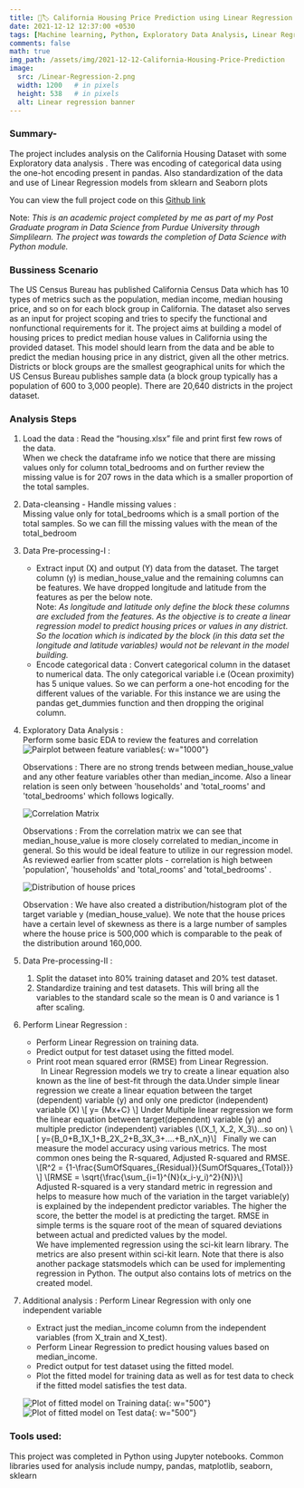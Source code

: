 ```yaml
---
title: 🏡🏷️ California Housing Price Prediction using Linear Regression in Python
date: 2021-12-12 12:37:00 +0530 
tags: [Machine learning, Python, Exploratory Data Analysis, Linear Regression, numpy, pandas, sklearn, seaborn, matplotlib]
comments: false
math: true
img_path: /assets/img/2021-12-12-California-Housing-Price-Prediction
image:
  src: /Linear-Regression-2.png
  width: 1200   # in pixels
  height: 538   # in pixels
  alt: Linear regression banner
---
```


### Summary-

The project includes analysis on the California Housing Dataset with some Exploratory data analysis .
There was encoding of categorical data using the one-hot encoding present in pandas.
Also standardization of the data and use of Linear Regression models from sklearn and Seaborn plots

You can view the full project code on this [Github link](https://github.com/Ransomk/California-Housing-Price-Prediction)

Note: _This is an academic project completed by me as part of my Post Graduate program in Data Science from Purdue University through Simplilearn. The project was towards the completion of Data Science with Python module._

### Bussiness Scenario
The US Census Bureau has published California Census Data which has 10 types of metrics such as the population, median income, median housing price, and so on for each block group in California. The dataset also serves as an input for project scoping and tries to specify the functional and nonfunctional requirements for it. The project aims at building a model of housing prices to predict median house values in California using the provided dataset. This model should learn from the data and be able to predict the median housing price in any district, given all the other metrics. Districts or block groups are the smallest geographical units for which the US Census Bureau publishes sample data (a block group typically has a population of 600 to 3,000 people). There are 20,640 districts in the project dataset.

### Analysis Steps
1. Load the data :
    Read the “housing.xlsx” file and print first few rows of the data.  
    When we check the dataframe info we notice that there are missing values only for column total_bedrooms and on further review the missing value is for 207 rows in the data which is a smaller proportion of the total samples.
2. Data-cleansing - Handle missing values :  
    Missing value only for total_bedrooms which is a small portion of the total samples. So we can fill the missing values with the mean of the total_bedroom
3. Data Pre-processing-I :  
    - Extract input (X) and output (Y) data from the dataset. The target column (y) is median_house_value and the remaining columns can be features. We have dropped longitude and latitude from the features as per the below note.  
    Note: _As longitude and latitude only define the block these columns are excluded from the features. As the objective is to create a linear regression model to predict housing prices or values in any district. So the location which is indicated by the block (in this data set the longitude and latitude variables) would not be relevant in the model building._
    - Encode categorical data : Convert categorical column in the dataset to numerical data. The only categorical variable i.e (Ocean proximity) has 5 unique values. So we can perform a one-hot encoding for the different values of the variable. For this instance we are using the pandas get_dummies function and then dropping the original column.
4. Exploratory Data Analysis :  
    Perform some basic EDA to review the features and correlation
    ![Pairplot between feature variables](Seaborn-pairplots.png){: w="1000"}
    
    Observations : There are no strong trends between median_house_value and any other feature variables other than median_income. Also a linear relation is seen only between 'households' and 'total_rooms' and 'total_bedrooms' which follows logically. 
    
    ![Correlation Matrix](correlation-matrix.png)
    
    Observations : From the correlation matrix we can see that median_house_value is more closely correlated to median_income in general. So this would be ideal feature to utilize in our regression model. As reviewed earlier from scatter plots - correlation is high between 'population', 'households' and 'total_rooms' and 'total_bedrooms' .

    ![Distribution of house prices](dist-median-house-price.png)
    
    Observation : We have also created a distribution/histogram plot of the target variable y (median_house_value). We note that the house prices have a certain level of skewness as there is a large number of samples where the house price is 500,000 which is comparable to the peak of the distribution around 160,000.
5. Data Pre-processing-II :  
    1. Split the dataset into 80% training dataset and 20% test dataset.
    2. Standardize training and test datasets. This will bring all the variables to the standard scale so the mean is 0 and variance is 1 after scaling.
7. Perform Linear Regression :
    - Perform Linear Regression on training data.
    - Predict output for test dataset using the fitted model.
    - Print root mean squared error (RMSE) from Linear Regression.  
      In Linear Regression models we try to create a linear equation also known as the line of best-fit through the data.Under simple linear regression we create a linear equation between the target (dependent) variable (y) and only one predictor (independent) variable (X) 
    \\[ y= {Mx+C} \\] 
    Under Multiple linear regression we form the linear equation between target(dependent) variable (y) and multiple predictor (independent) variables (\\(X_1, X_2, X_3\\)...so on) 
    \\[ y={B_0+B_1X_1+B_2X_2+B_3X_3+....+B_nX_n}\\] 
      Finally we can measure the model accuracy using various metrics. The most common ones being the R-squared, Adjusted R-squared and RMSE.
    \\[R^2 = {1-\frac{SumOfSquares_{Residual}}{SumOfSquares_{Total}}} \\]
    \\[RMSE = \sqrt{\frac{\sum_{i=1}^{N}(x_i-y_i)^2}{N}}\\]   
    Adjusted R-squared is a very standard metric in regression and helps to measure how much of the variation in the target variable(y) is explained by the independent predictor variables. The higher the score, the better the model is at predicting the target.
    RMSE in simple terms is the square root of the mean of squared deviations between actual and predicted values by the model.  
    We have implemented regression using the sci-kit learn library. The metrics are also present within sci-kit learn.
    Note that there is also another package statsmodels which can be used for implementing regression in Python. The output also contains lots of metrics on the created model.

8. Additional analysis : Perform Linear Regression with only one independent variable
    - Extract just the median_income column from the independent variables (from X_train and X_test).
    - Perform Linear Regression to predict housing values based on median_income.
    - Predict output for test dataset using the fitted model.
    - Plot the fitted model for training data as well as for test data to check if the fitted model satisfies the test data.
    
    ![Plot of fitted model on Training data](Predicted-regression-line-on-training.png){: w="500"}
    ![Plot of fitted model on Test data](Predicted-regression-line-on-test.png){: w="500"}


### Tools used:
This project was completed in Python using Jupyter notebooks.
Common libraries used for analysis include numpy, pandas, matplotlib, seaborn, sklearn
